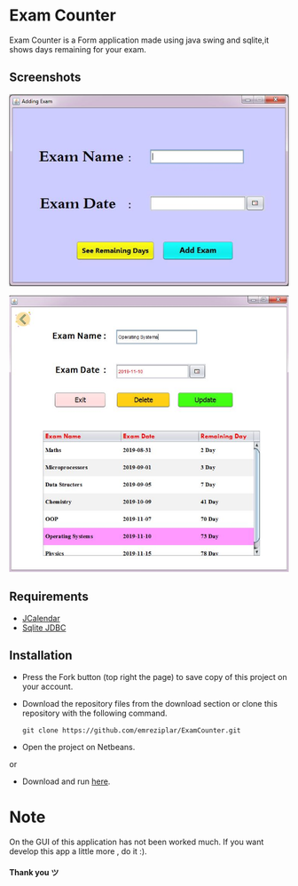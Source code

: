 # Exam Counter

Exam Counter is a Form application made using java swing and sqlite,it shows days remaining for your exam.

## Screenshots

![screenshots](screenshots/addingExam.JPG)

![screenshots](screenshots/informationsFrame.JPG)

## Requirements 

- [JCalendar](http://www.java2s.com/Code/JarDownload/jcalendar/jcalendar-1.1.4.jar.zip)
- [Sqlite JDBC](https://bitbucket.org/xerial/sqlite-jdbc/downloads/sqlite-jdbc-3.27.2.1.jar)

## Installation 

- Press the Fork button (top right the page) to save copy of this project on your account.
- Download the repository files from the download section or clone this repository with the following command.

      git clone https://github.com/emreziplar/ExamCounter.git

- Open the project on Netbeans.

or

- Download and run [here](https://github.com/emreziplar/ExamCounter/blob/master/ExamCounter.rar?raw=true).

# Note

On the GUI of this application has not been worked much. If you want develop this app a little more , do it :).

#### Thank you ツ
